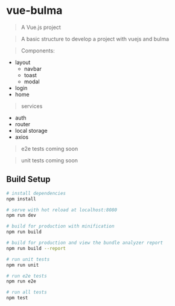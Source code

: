 # vue-bulma

> A Vue.js project

> A basic structure to develop a project with vuejs and bulma

> Components:
  - layout
    - navbar
    - toast
    - modal
  - login
  - home

> services
  - auth
  - router
  - local storage
  - axios
  
> e2e tests
coming soon

> unit tests
coming soon

## Build Setup

``` bash
# install dependencies
npm install

# serve with hot reload at localhost:8080
npm run dev

# build for production with minification
npm run build

# build for production and view the bundle analyzer report
npm run build --report

# run unit tests
npm run unit

# run e2e tests
npm run e2e

# run all tests
npm test
```
